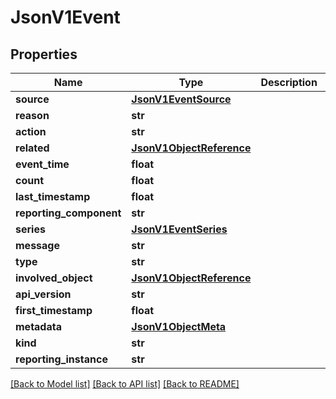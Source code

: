 # JsonV1Event


## Properties
Name | Type | Description | Notes
------------ | ------------- | ------------- | -------------
**source** | [**JsonV1EventSource**](JsonV1EventSource.md) |  | [optional] 
**reason** | **str** |  | [optional] 
**action** | **str** |  | [optional] 
**related** | [**JsonV1ObjectReference**](JsonV1ObjectReference.md) |  | [optional] 
**event_time** | **float** |  | [optional] 
**count** | **float** |  | [optional] 
**last_timestamp** | **float** |  | [optional] 
**reporting_component** | **str** |  | [optional] 
**series** | [**JsonV1EventSeries**](JsonV1EventSeries.md) |  | [optional] 
**message** | **str** |  | [optional] 
**type** | **str** |  | [optional] 
**involved_object** | [**JsonV1ObjectReference**](JsonV1ObjectReference.md) |  | [optional] 
**api_version** | **str** |  | [optional] 
**first_timestamp** | **float** |  | [optional] 
**metadata** | [**JsonV1ObjectMeta**](JsonV1ObjectMeta.md) |  | [optional] 
**kind** | **str** |  | [optional] 
**reporting_instance** | **str** |  | [optional] 

[[Back to Model list]](../README.md#documentation-for-models) [[Back to API list]](../README.md#documentation-for-api-endpoints) [[Back to README]](../README.md)


